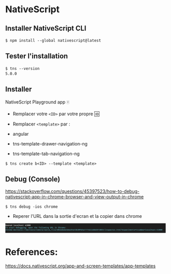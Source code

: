 
# NativeScript


## Installer NativeScript CLI

```
$ npm install --global nativescript@latest
```

## Tester l'installation

```
$ tns --version
5.0.0
```

## Installer  

 NativeScript Playground app   :mahjong:
 
* Remplacer votre `<ID>` par votre propre :id:
 
* Remplacer `<template>` par :
 
 - angular
 
 - tns-template-drawer-navigation-ng

 - tns-template-tab-navigation-ng


 
```
$ tns create b<ID> --template <template>
```

## Debug (Console)

https://stackoverflow.com/questions/45397523/how-to-debug-nativescript-app-in-chrome-browser-and-view-output-in-chrome

```
$ tns debug -ios chrome
```

* Reperer l'URL dans la sortie d'ecran et la copier dans chrome

![alt tag](./debug.png)


# References: 

https://docs.nativescript.org/app-and-screen-templates/app-templates
